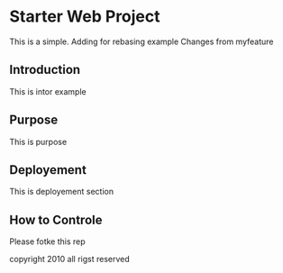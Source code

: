 # Starter Web Project

This is a simple.
Adding for rebasing example
Changes from myfeature

## Introduction

This is intor example

## Purpose

This is purpose

## Deployement

This is deployement section

## How to Controle
Please fotke this rep

copyright 2010 all rigst reserved